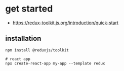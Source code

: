 # get started
- https://redux-toolkit.js.org/introduction/quick-start


## installation
```shell
npm install @reduxjs/toolkit

# react app
npx create-react-app my-app --template redux
```
